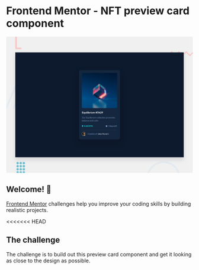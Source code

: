 # Frontend Mentor - NFT preview card component

![Design preview for the NFT preview card component coding challenge](./design/desktop-preview.jpg)

## Welcome! 👋

[Frontend Mentor](https://www.frontendmentor.io) challenges help you improve your coding skills by building realistic projects.

<<<<<<< HEAD

## The challenge ##
The challenge is to build out this preview card component and get it looking as close to the design as possible.
